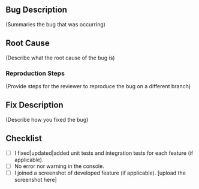 ## Bug Description
(Summaries the bug that was occurring)

## Root Cause  
(Describe what the root cause of the bug is)

### Reproduction Steps
(Provide steps for the reviewer to reproduce the bug on a different branch)


## Fix Description
(Describe how you fixed the bug)


## Checklist
- [ ] I fixed|updated|added unit tests and integration tests for each feature (if applicable).
- [ ] No error nor warning in the console.
- [ ] I joined a screenshot of developed feature (if applicable).
[upload the screenshot here]